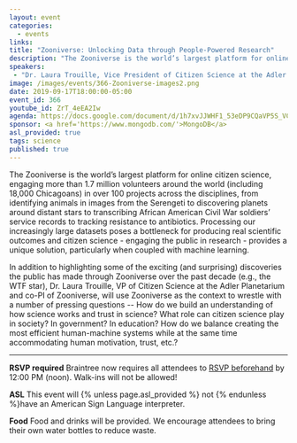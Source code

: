 ```yaml
---
layout: event
categories:
  - events
links:
title: "Zooniverse: Unlocking Data through People-Powered Research"
description: "The Zooniverse is the world’s largest platform for online citizen science, engaging more than 1.7 million volunteers around the world (including 18,000 Chicagoans) in over 100 projects across the disciplines, from identifying animals in images from the Serengeti to discovering planets around distant stars to transcribing African American Civil War soldiers’ service records to tracking resistance to antibiotics."
speakers:
 - "Dr. Laura Trouille, Vice President of Citizen Science at the Adler Planetarium"
image: /images/events/366-Zooniverse-images2.png
date: 2019-09-17T18:00:00-05:00
event_id: 366
youtube_id: ZrT_4eEA2Iw
agenda: https://docs.google.com/document/d/1h7xvJJWHF1_53eDP9CQaVP5S_VCExBwaV_vdM_7PlUA/edit?usp=sharing
sponsor: <a href='https://www.mongodb.com/'>MongoDB</a>
asl_provided: true
tags: science
published: true
---
```


The Zooniverse is the world’s largest platform for online citizen science, engaging more than 1.7 million volunteers around the world (including 18,000 Chicagoans) in over 100 projects across the disciplines, from identifying animals in images from the Serengeti to discovering planets around distant stars to transcribing African American Civil War soldiers’ service records to tracking resistance to antibiotics. Processing our increasingly large datasets poses a bottleneck for producing real scientific outcomes and citizen science - engaging the public in research - provides a unique solution, particularly when coupled with machine learning. 

In addition to highlighting some of the exciting (and surprising) discoveries the public has made through Zooniverse over the past decade (e.g., the WTF star), Dr. Laura Trouille, VP of Citizen Science at the Adler Planetarium and co-PI of Zooniverse, will use Zooniverse as the context to wrestle with a number of pressing questions -- How do we build an understanding of how science works and trust in science? What role can citizen science play in society? In government? In education? How do we balance creating the most efficient human-machine systems while at the same time accommodating human motivation, trust, etc.?

---

**RSVP required** Braintree now requires all attendees to [RSVP beforehand]({{site.rsvp_url}}) by 12:00 PM (noon). Walk-ins will not be allowed!

**ASL** This event will {% unless page.asl_provided %} not {% endunless %}have an American Sign Language interpreter.

**Food** Food and drinks will be provided. We encourage attendees to bring their own water bottles to reduce waste.
